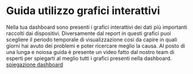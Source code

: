 # Guida utilizzo grafici interattivi
Nella tua dashboard sono presenti i grafici interattivi dei dati più importanti raccolti dai dispositivi. Diversamente dal report in questi grafici puoi scegliere il periodo temporale di visualizzazione così da capire in quali giorni hai avuto dei problemi e poter ricercare meglio la causa. Al posto di una lunga e noiosa guida è presente un video fatto dal nostro team di esperti per spiegarti al meglio tutti i grafici presenti nella dashboard. [spiegazione dashboard](./images/caption.jpg)